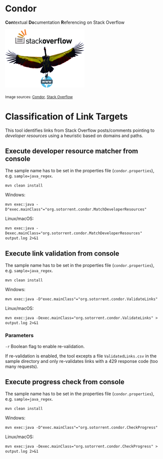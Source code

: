 # Condor

**Con**textual **Do**cumentation **R**eferencing on Stack Overflow

[![logo](doc/logo_transparent_small.png "condor logo")](doc/logo_transparent.png)

<sub>Image sources: [Condor](https://pixabay.com/de/condor-vogel-himmel-tier-fliegen-2332750/), [Stack Overflow](https://en.wikipedia.org/wiki/Stack_Overflow#/media/File:Stack_Overflow_logo.svg)</sub> 

# Classification of Link Targets

This tool identifies links from Stack Overflow posts/comments pointing to *developer resources* using a heuristic based on domains and paths.

## Execute developer resource matcher from console

The sample name has to be set in the properties file (`condor.properties`), e.g. `sample=java_regex`.

    mvn clean install

Windows:

    mvn exec:java -D"exec.mainClass"="org.sotorrent.condor.MatchDeveloperResources"

Linux/macOS:

    mvn exec:java -Dexec.mainClass="org.sotorrent.condor.MatchDeveloperResources" output.log 2>&1

## Execute link validation from console

The sample name has to be set in the properties file (`condor.properties`), e.g. `sample=java_regex`.

    mvn clean install

Windows:

    mvn exec:java -D"exec.mainClass"="org.sotorrent.condor.ValidateLinks"

Linux/macOS:

    mvn exec:java -Dexec.mainClass="org.sotorrent.condor.ValidateLinks" > output.log 2>&1

### Parameters

`-r` Boolean flag to enable re-validation.

If re-validation is enabled, the tool excepts a file `ValidatedLinks.csv` in the sample directory and only re-validates
links with a 429 response code (too many requests).

## Execute progress check from console

The sample name has to be set in the properties file (`condor.properties`), e.g. `sample=java_regex`.

    mvn clean install

Windows:

    mvn exec:java -D"exec.mainClass"="org.sotorrent.condor.CheckProgress"

Linux/macOS:

    mvn exec:java -Dexec.mainClass="org.sotorrent.condor.CheckProgress" > output.log 2>&1

